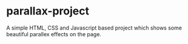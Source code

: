 # parallax-project
A simple HTML, CSS and Javascript based project which shows some beautiful parallex effects on the page.

